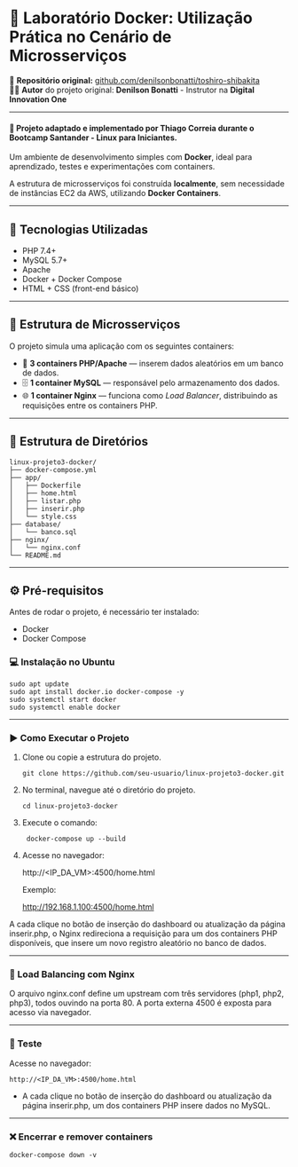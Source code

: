 # 🐳 Laboratório Docker: Utilização Prática no Cenário de Microsserviços

🔗 **Repositório original:** [github.com/denilsonbonatti/toshiro-shibakita](https://github.com/denilsonbonatti/toshiro-shibakita)  
👨‍🏫 **Autor** do projeto original: **Denilson Bonatti** - Instrutor na **Digital Innovation One**

---
   
#### 📌  Projeto adaptado e implementado por **Thiago Correia** durante o Bootcamp Santander - Linux para Iniciantes.

Um ambiente de desenvolvimento simples com **Docker**, ideal para aprendizado, testes e experimentações com containers.


A estrutura de microsserviços foi construída **localmente**, sem necessidade de instâncias EC2 da AWS, utilizando **Docker Containers**.

---

## 🚀 Tecnologias Utilizadas

- PHP 7.4+
- MySQL 5.7+
- Apache
- Docker + Docker Compose
- HTML + CSS (front-end básico)

---

## 🧱 Estrutura de Microsserviços

O projeto simula uma aplicação com os seguintes containers:

- 🧩 **3 containers PHP/Apache** — inserem dados aleatórios em um banco de dados.
- 🗄️ **1 container MySQL** — responsável pelo armazenamento dos dados.
- 🌐 **1 container Nginx** — funciona como *Load Balancer*, distribuindo as requisições entre os containers PHP.

---

## 📁 Estrutura de Diretórios

    linux-projeto3-docker/
    ├── docker-compose.yml
    ├── app/
    │   ├── Dockerfile
    │   ├── home.html
    │   ├── listar.php
    │   ├── inserir.php
    │   └── style.css
    ├── database/
    │   └── banco.sql
    ├── nginx/
    │   └── nginx.conf
    └── README.md

---

## ⚙️ Pré-requisitos

Antes de rodar o projeto, é necessário ter instalado:

- Docker
- Docker Compose

### 💻 Instalação no Ubuntu

    sudo apt update
    sudo apt install docker.io docker-compose -y
    sudo systemctl start docker
    sudo systemctl enable docker

---

### ▶️ Como Executar o Projeto

1. Clone ou copie a estrutura do projeto.
    
    ```
    git clone https://github.com/seu-usuario/linux-projeto3-docker.git

2. No terminal, navegue até o diretório do projeto.

    ```
    cd linux-projeto3-docker

3. Execute o comando:

        docker-compose up --build

4. Acesse no navegador:
   
    http://<IP_DA_VM>:4500/home.html

    Exemplo:

    http://192.168.1.100:4500/home.html


A cada clique no botão de inserção do dashboard ou atualização da página inserir.php, o Nginx redireciona a requisição para um dos containers PHP disponíveis, que insere um novo registro aleatório no banco de dados.

---

### 🔄 Load Balancing com Nginx

O arquivo nginx.conf define um upstream com três servidores (php1, php2, php3), todos ouvindo na porta 80.
A porta externa 4500 é exposta para acesso via navegador.

---

### 🧪 Teste

Acesse no navegador:

    http://<IP_DA_VM>:4500/home.html

- A cada clique no botão de inserção do dashboard ou atualização da página inserir.php, um dos containers PHP insere dados no MySQL.

---

### ❌ Encerrar e remover containers

    docker-compose down -v
